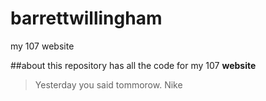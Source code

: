 # barrettwillingham
my 107 website 

##about
this repository has all the code for my 107 **website** 
> Yesterday you said tommorow.
> Nike 
